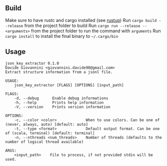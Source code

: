 
## Build

Make sure to have rustc and cargo installed (see [rustup](https://rustup.rs/))
Run `cargo build --release` from the project folder to build
Run `cargo run --release -- <arguments>` from the project folder to run the command with `arguments`
Run `cargo install` to install the final binary to `~/.cargo/bin`

## Usage
```
json_key_extractor 0.1.0
Davide Giovannini <giovannini.davide90@gmail.com>
Extract structure information from a jsonl file.

USAGE:
    json_key_extractor [FLAGS] [OPTIONS] [input_path]

FLAGS:
    -d, --debug      Enable debug informations
    -h, --help       Prints help information
    -V, --version    Prints version information

OPTIONS:
    -c, --color <color>             When to use colors. Can be one of (never, always, auto) [default: auto]
    -t, --type <format>             Default output format. Can be one of (scala, terminal) [default: terminal]
    -n, --nthreads <num_threads>    Number of threads (defaults to the number of logical thread available)

ARGS:
    <input_path>    File to process, if not provided stdin will be used.
```



